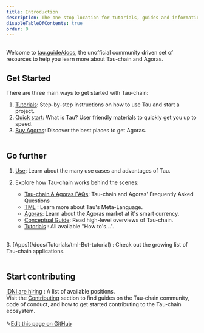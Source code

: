 ```yaml
---
title: Introduction
description: The one stop location for tutorials, guides and information about Tau-chain and Agoras
disableTableOfContents: true
order: 0
---
```


<br>Welcome to [tau.guide/docs](tau.guide/documents), the unofficial community driven set of resources to help you learn more about 
Tau-chain and Agoras.<br>

## Get Started

There are three main ways to get started with Tau-chain:<br>

1. [Tutorials](/docs/Tutorials/): Step-by-step instructions on how to use Tau and start a project. <br>
2. [Quick start](/docs/quick-start/): What is Tau? User friendly materials to quickly get you up to speed.  <br>
3. [Buy Agoras](/docs/Tutorials/step-by-step-guide-how-to-buy-agoras/): Discover the best places to get Agoras. <br><br>

## Go further

1. [Use](/docs/what-is-tauchain-tau/#insbusinessuse-casesins): Learn about the many use cases and advantages of Tau.<br>

2. Explore how Tau-chain works behind the scenes:

   - [Tau-chain & Agoras FAQs](/docs/tauchain-agoras-faqs): Tau-chain and Agoras' Frequently Asked Questions
   - [TML](/docs/what-is-tauchain-tau/#tml) : Learn more about Tau's Meta-Language.
   - [Agoras](/docs/what-is-tauchain-tau#agoras): Learn about the Agoras market at it's smart currency.
   - [Conceptual Guide](/docs/tau-conceptual-guide): Read high-level overviews of Tau-chain.
   - [Tutorials](/docs/Tutorials) : All available "How to's...". <br>
<br>
3. [Apps](/docs/Tutorials/tml-Bot-tutorial) : Check out the growing list of Tau-chain applications.<br><br>

## Start contributing

[IDNI are hiring](http://www.idni.org/careers/) : A list of available positions.<br>
Visit the [Contributing](https://github.com/TauGuide/tau-guide-documents) section to find guides on the Tau-chain community, code of conduct, and how to get started contributing to the Tau-chain ecosystem.
<br><br>
✎[Edit this page on GitHub](https://github.com/TauGuide/tau-guide-documents/tree/master/docs)